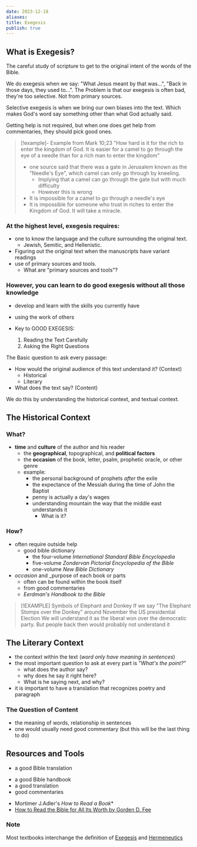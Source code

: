 ```yaml
---
date: 2023-12-18
aliases: 
title: Exegesis
publish: true
---
```

## What is Exegesis?
The careful study of scripture to get to the original intent of the words of the Bible.

We do exegesis when we say: "What Jesus meant by that was...", "Back in those days, they used to...". The Problem is that our exegesis is often bad, they're too selective. Not from primary sources.

Selective exegesis is when we bring our own biases into the text. Which makes God's word say something other than what God actually said.

Getting help is not required, but when one does get help from commentaries, they should pick good ones.

> [!example]- Example from Mark 10;23
> "How hard is it for the rich to enter the kingdom of God. It is easier for a camel to go through the eye of a needle than for a rich man to enter the kingdom"
> * one source said that there was a gate in Jerusalem known as the "Needle's Eye", which camel can only go through by kneeling.
>	* Implying that a camel can go through the gate but with much difficulty
>	* However this is wrong
>* It is impossible for a camel to go through a needle's eye
>* It is impossible for someone who trust in riches to enter the Kingdom of God. It will take a miracle.


### At the highest level, exegesis requires:
- one to know the language and the culture surrounding the original text.
	- Jewish, Semitic, and Hellenistic. 
- Figuring out the original text when the manuscripts have variant readings
- use of primary sources and tools.
	- What are "primary sources and tools"?

### However, you can learn to do good exegesis without all those knowledge
- develop and learn with the skills you currently have
- using the work of others

- Key to GOOD EXEGESIS:
	1. Reading the Text Carefully
	2. Asking the Right Questions

The Basic question to ask every passage:
- How would the original audience of this text understand it? (Context)
	- Historical
	- Literary
- What does the text say? (Content)

We do this by understanding the historical context, and textual context.

## The Historical Context
### What?
* **time** and **culture** of the author and his reader
    * the **geographical**, topographical, and **political factors**
    * the **occasion** of the book, letter, psalm, prophetic oracle, or other genre
    * example:
        * the personal background of prophets _after_ the exile
        * the expectance of the Messiah during the time of John the Baptist
        * penny is actually a day's wages
        * understanding mountain the way that the middle east understands it
	        * What is it?

### How?
* often require outside help
    * good bible dictionary
        * the four-volume _International Standard Bible Encyclopedia_
        * five-volume _Zondervan Pictorial Encyclopedia of the Bible_
        * one-volume _New Bible Dictionary_
* _occasion_ and _purpose of each book or parts
    * often can be found within the book itself
    * from good commentaries
    * _Eerdman's Handbook to the Bible_


> [!EXAMPLE] Symbols of Elephant and Donkey
> If we say "The Elephant Stomps over the Donkey" around November the US presidential Election
> We will understand it as the liberal won over the democratic party.
> But people back then would probably not understand it


## The Literary Context
* the context within the text (*word only have meaning in sentences*)
* the most important question to ask at every part is *"What's the point?"*
    * what does the author say?
    * why does he say it right here?
    * What is he saying next, and why?
* it is important to have a translation that recognizes poetry and paragraph

### The Question of Content
* the meaning of words, relationship in sentences
* one would usually need good commentary (but this will be the last thing to do)

## Resources and Tools
- a good Bible translation
* a good Bible handbook
* a good translation
* good commentaries
- Mortimer J.Adler's *How to Read a Book**
- [How to Read the Bible for All Its Worth by Gorden D. Fee](./How%20to%20Read%20the%20Bible%20for%20All%20Its%20Worth%20by%20Gorden%20D.%20Fee.md)

### Note
Most textbooks interchange the definition of [Exegesis](Exegesis.md) and [Hermeneutics](./Hermeneutics.md)